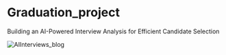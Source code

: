 # Graduation_project
Building an AI-Powered Interview Analysis for Efficient Candidate Selection


![AIInterviews_blog](https://github.com/user-attachments/assets/73ce24a2-9798-462b-9af2-dcb00141b764)
